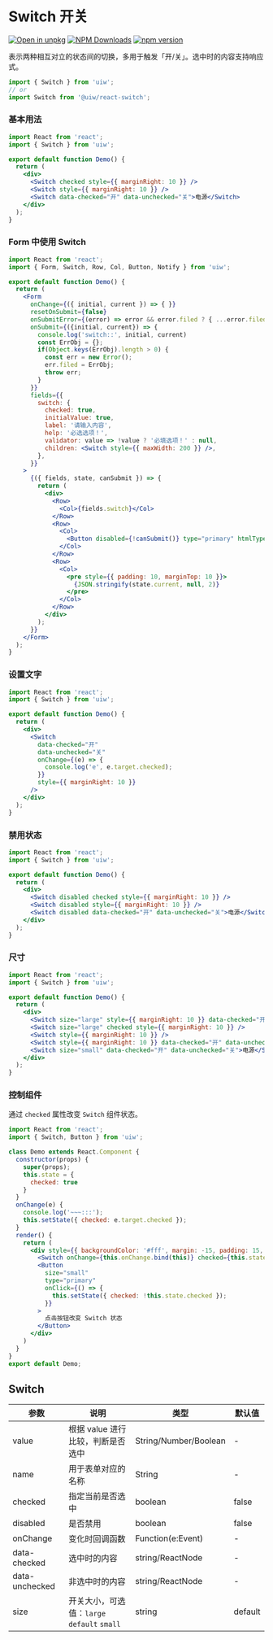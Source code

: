 Switch 开关
===

[![Open in unpkg](https://img.shields.io/badge/Open%20in-unpkg-blue)](https://uiwjs.github.io/npm-unpkg/#/pkg/@uiw/react-switch/file/README.md)
[![NPM Downloads](https://img.shields.io/npm/dm/@uiw/react-switch.svg?style=flat)](https://www.npmjs.com/package/@uiw/react-switch)
[![npm version](https://img.shields.io/npm/v/@uiw/react-switch.svg?label=@uiw/react-switch)](https://npmjs.com/@uiw/react-switch)

表示两种相互对立的状态间的切换，多用于触发「开/关」。选中时的内容支持响应式。

```jsx
import { Switch } from 'uiw';
// or
import Switch from '@uiw/react-switch';
```

### 基本用法

```jsx mdx:preview&bg=#fff
import React from 'react';
import { Switch } from 'uiw';

export default function Demo() {
  return (
    <div>
      <Switch checked style={{ marginRight: 10 }} />
      <Switch style={{ marginRight: 10 }} />
      <Switch data-checked="开" data-unchecked="关">电源</Switch>
    </div>
  );
}
```


### Form 中使用 Switch

```jsx mdx:preview&bg=#fff
import React from 'react';
import { Form, Switch, Row, Col, Button, Notify } from 'uiw';

export default function Demo() {
  return (
    <Form
      onChange={({ initial, current }) => { }}
      resetOnSubmit={false}
      onSubmitError={(error) => error && error.filed ? { ...error.filed } : null}
      onSubmit={({initial, current}) => {
        console.log('switch::', initial, current)
        const ErrObj = {};
        if(Object.keys(ErrObj).length > 0) {
          const err = new Error();
          err.filed = ErrObj;
          throw err;
        }
      }}
      fields={{
        switch: {
          checked: true,
          initialValue: true,
          label: '请输入内容',
          help: '必选选项！',
          validator: value => !value ? '必填选项！' : null,
          children: <Switch style={{ maxWidth: 200 }} />,
        },
      }}
    >
      {({ fields, state, canSubmit }) => {
        return (
          <div>
            <Row>
              <Col>{fields.switch}</Col>
            </Row>
            <Row>
              <Col>
                <Button disabled={!canSubmit()} type="primary" htmlType="submit">提交</Button>
              </Col>
            </Row>
            <Row>
              <Col>
                <pre style={{ padding: 10, marginTop: 10 }}>
                  {JSON.stringify(state.current, null, 2)}
                </pre>
              </Col>
            </Row>
          </div>
        );
      }}
    </Form>
  );
}
```

### 设置文字

```jsx mdx:preview&bg=#fff
import React from 'react';
import { Switch } from 'uiw';

export default function Demo() {
  return (
    <div>
      <Switch
        data-checked="开"
        data-unchecked="关"
        onChange={(e) => {
          console.log('e', e.target.checked);
        }}
        style={{ marginRight: 10 }}
      />
    </div>
  );
}
```

### 禁用状态

```jsx mdx:preview&bg=#fff
import React from 'react';
import { Switch } from 'uiw';

export default function Demo() {
  return (
    <div>
      <Switch disabled checked style={{ marginRight: 10 }} />
      <Switch disabled style={{ marginRight: 10 }} />
      <Switch disabled data-checked="开" data-unchecked="关">电源</Switch>
    </div>
  );
}
```

### 尺寸

```jsx mdx:preview&bg=#fff
import React from 'react';
import { Switch } from 'uiw';

export default function Demo() {
  return (
    <div>
      <Switch size="large" style={{ marginRight: 10 }} data-checked="开" data-unchecked="关" />
      <Switch size="large" checked style={{ marginRight: 10 }} />
      <Switch style={{ marginRight: 10 }} />
      <Switch style={{ marginRight: 10 }} data-checked="开" data-unchecked="关" />
      <Switch size="small" data-checked="开" data-unchecked="关">电源</Switch>
    </div>
  );
}
```

### 控制组件

通过 `checked` 属性改变 `Switch` 组件状态。

```jsx mdx:preview&bg=#fff
import React from 'react';
import { Switch, Button } from 'uiw';

class Demo extends React.Component {
  constructor(props) {
    super(props);
    this.state = {
      checked: true
    }
  }
  onChange(e) {
    console.log('~~~:::');
    this.setState({ checked: e.target.checked });
  }
  render() {
    return (
      <div style={{ backgroundColor: '#fff', margin: -15, padding: 15, borderRadius: '5px 5px 0 0' }}>
        <Switch onChange={this.onChange.bind(this)} checked={this.state.checked} style={{ marginRight: 10 }} />
        <Button
          size="small"
          type="primary"
          onClick={() => {
            this.setState({ checked: !this.state.checked });
          }}
        >
          点击按钮改变 Switch 状态
        </Button>
      </div>
    )
  }
}
export default Demo;
```

## Switch 

| 参数 | 说明 | 类型 | 默认值 |
|------ |-------- |---------- |-------- |
| value | 根据 value 进行比较，判断是否选中 | String/Number/Boolean | - |
| name | 用于表单对应的名称 | String | - |
| checked | 指定当前是否选中 | boolean | false |
| disabled | 是否禁用 | boolean | false |
| onChange | 变化时回调函数 | Function(e:Event) | - |
| data-checked |  选中时的内容 | string/ReactNode | - |
| data-unchecked |  非选中时的内容 | string/ReactNode | - |
| size |  开关大小，可选值：`large` `default` `small` | string | default |
